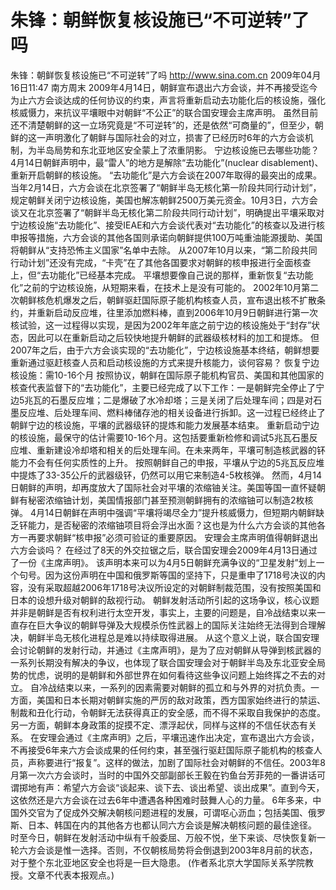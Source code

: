 # 朱锋：朝鲜恢复核设施已“不可逆转”了吗

朱锋：朝鲜恢复核设施已“不可逆转”了吗
http://www.sina.com.cn  2009年04月16日11:47  南方周末
2009年4月14日，朝鲜宣布退出六方会谈，并不再接受迄今为止六方会谈达成的任何协议的约束，声言将重新启动去功能化后的核设施，强化核威慑力，来抗议平壤眼中对朝鲜“不公正”的联合国安理会主席声明。
虽然目前还不清楚朝鲜的这一立场究竟是“不可逆转”的，还是依然“可商量的”，但至少，朝鲜的这一声明激化了朝鲜与国际社会的对立，损害了已经历时6年的六方会谈机制，为半岛局势和东北亚地区安全蒙上了浓重阴影。
宁边核设施已去哪些功能？
4月14日朝鲜声明中，最“雷人”的地方是解除“去功能化”(nuclear disablement)、重新开启朝鲜的核设施。
“去功能化”是六方会谈在2007年取得的最突出的成果。当年2月14日，六方会谈在北京签署了“朝鲜半岛无核化第一阶段共同行动计划”，规定朝鲜关闭宁边核设施，美国也解冻朝鲜2500万美元资金。10月3日，六方会谈又在北京签署了“朝鲜半岛无核化第二阶段共同行动计划”，明确提出平壤采取对宁边核设施“去功能化”、接受IEAE和六方会谈代表对“去功能化”的核查以及进行核申报等措施，六方会谈的其他各国则承诺向朝鲜提供100万吨重油能源援助、美国将朝鲜从“支持恐怖主义国家”名单中去除。
从2007年10月以来，“第二阶段共同行动计划”还没有完成，“卡壳”在了其他各国要求对朝鲜的核申报进行全面核查上，但“去功能化”已经基本完成。
平壤想要像自己说的那样，重新恢复“去功能化”之前的宁边核设施，从短期来看，在技术上是没有可能的。
2002年10月第二次朝鲜核危机爆发之后，朝鲜驱赶国际原子能机构核查人员，宣布退出核不扩散条约，并重新启动反应堆，往里添加燃料棒，直到2006年10月9日朝鲜进行第一次核试验，这一过程得以实现，是因为2002年年底之前宁边的核设施处于“封存”状态，因此可以在重新启动之后较快地提升朝鲜的武器级核材料的加工和提炼。
但2007年之后，由于六方会谈实现的“去功能化”，宁边核设施基本终结，朝鲜想要重新通过驱赶核查人员和启动核设施的方式来提升核能力，谈何容易？
恢复宁边核设施：需10-16个月
按照协议，朝鲜在国际原子能机构官员、美国和其他国家的核查代表监督下的“去功能化”，主要已经完成了以下工作：一是朝鲜完全停止了宁边5兆瓦的石墨反应堆；二是爆破了水冷却塔；三是关闭了后处理车间；四是对石墨反应堆、后处理车间、燃料棒储存池的相关设备进行拆卸。这一过程已经终止了朝鲜宁边的核设施，平壤的武器级钚的提炼和能力发展基本结束。
重新启动宁边的核设施，最保守的估计需要10-16个月。这包括要重新检修和调试5兆瓦石墨反应堆、重新建设冷却塔和相关的后处理车间。在未来两年，平壤可制造核武器的钚能力不会有任何实质性的上升。
按照朝鲜自己的申报，平壤从宁边的5兆瓦反应堆中提炼了33-35公斤的武器级钚，仍然可以用它来制造4-5枚核弹。
然而，4月14日朝鲜的声明，却再度放大了国际社会对平壤的浓缩铀关注。美国等国一直怀疑朝鲜有秘密浓缩铀计划，美国情报部门甚至预测朝鲜拥有的浓缩铀可以制造2枚核弹。
4月14日朝鲜在声明中强调“平壤将竭尽全力”提升核威慑力，但短期内朝鲜缺乏钚能力，是否秘密的浓缩铀项目将会浮出水面？这也是为什么六方会谈的其他各方一再要求朝鲜“核申报”必须可验证的重要原因。
安理会主席声明值得朝鲜退出六方会谈吗？
在经过了8天的外交拉锯之后，联合国安理会2009年4月13日通过了一份《主席声明》。
该声明本来可以为4月5日朝鲜充满争议的“卫星发射”划上一个句号。因为这份声明在中国和俄罗斯等国的坚持下，只是重申了1718号决议的内容，没有采取超越2006年1718号决议所设定的对朝鲜制裁范围，没有按照美国和日本的设想升级对朝鲜的敌视行动。
朝鲜发射活动所引起的这场争议，核心议题并非是朝鲜是否有权利进行太空开发，事实上，主要的问题是，自冷战结束以来一直存在巨大争议的朝鲜导弹及大规模杀伤性武器上的国际关注始终无法得到合理解决，朝鲜半岛无核化进程总是难以持续取得进展。
从这个意义上说，联合国安理会讨论朝鲜的发射行动，并通过《主席声明》，是为了应对朝鲜从导弹到核武器的一系列长期没有解决的争议，也体现了联合国安理会对于朝鲜半岛及东北亚安全局势的忧虑，说明的是朝鲜和外部世界在如何看待这些争议问题上始终挥之不去的对立。
自冷战结束以来，一系列的因素需要对朝鲜的孤立和与外界的对抗负责。一方面，美国和日本长期对朝鲜实施的严厉的敌对政策，西方国家始终进行的禁运、制裁和丑化行动，令朝鲜无法获得真正的安全感，而不得不采取自我保护的态度。另一方面，朝鲜本身政策的捉摸不定、漂浮起伏，同样与这样的不信任状态有关系。
在安理会通过《主席声明》之后，平壤迅速作出决定，宣布退出六方会谈，不再接受6年来六方会谈成果的任何约束，甚至强行驱赶国际原子能机构的核查人员，声称要进行“报复”。这样的做法，加剧了国际社会对朝鲜的不信任。2003年8月第一次六方会谈时，当时的中国外交部副部长王毅在钓鱼台芳菲苑的一番讲话可谓掷地有声：希望六方会谈“谈起来、谈下去、谈出希望、谈出成果”。直到今天，这依然还是六方会谈在过去6年中遭遇各种困难时鼓舞人心的力量。
6年多来，中国外交官为了促成外交解决朝核问题进程的发展，可谓呕心沥血；包括美国、俄罗斯、日本、韩国在内的其他各方也都认同六方会谈是解决朝核问题的最佳途径。
时至今日，朝鲜在发射活动中纵有千般委屈、万般不悦，坐下来谈、尽快恢复新一轮六方会谈是惟一选择。否则，不仅朝核局势将会倒退到2003年8月前的状态，对于整个东北亚地区安全也将是一巨大隐患。
(作者系北京大学国际关系学院教授。文章不代表本报观点。)


